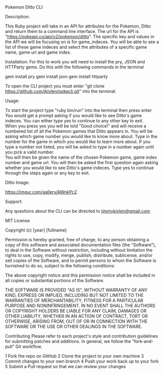 Pokemon Ditto CLI

Description:

This Ruby project will take in an API for attributes for the Pokemon, Ditto and return them to a command line interface.  The url for the API is "https://pokeapi.co/api/v2/pokemon/ditto".  The specific key and values in the API we will be focusing on is for game_indeces.  You will be able to see a list of these game indeces and select the attributes of a specific game name, game url and game index.  

Installation:
For this to work you will need to install the pry, JSON and HTTParty gems.  Do this with the following commands in the terminal

gem install pry
gem install json
gem install httparty

To open the CLI project you must enter "git clone https://github.com/jkivlen/pokecli.git" into the terminal.  

Usage:

To start the project type "ruby bin/run" into the terminal then press enter
You would get a prompt asking if you would like to see Ditto's game indeces.  You can either type yes to continue to any other key to exit.  
When you press yes you will be told "Good choice!" and will receive a numbered list of all the Pokemon games that Ditto appears in.
You will be asking which game number you would like to know more about.  Type in the number for the game in which you would like to learn more about.  If you type a number not listed, you will be asked to type in a number again until you pick a valid number.  
You will then be given the name of the chosen Pokemon game, game index number and game url.
You will then be asked the first question again asking whether you would like to see Ditto's game indeces.  Type yes to continue through the steps again or any key to exit.   

Ditto Image:

https://imgur.com/gallery/AWnkPc2

Support:

Any questions about the CLI can be directed to jimmykivlen@gmail.com

MIT License

Copyright (c) [year] [fullname]

Permission is hereby granted, free of charge, to any person obtaining a copy
of this software and associated documentation files (the "Software"), to deal
in the Software without restriction, including without limitation the rights
to use, copy, modify, merge, publish, distribute, sublicense, and/or sell
copies of the Software, and to permit persons to whom the Software is
furnished to do so, subject to the following conditions:

The above copyright notice and this permission notice shall be included in all
copies or substantial portions of the Software.

THE SOFTWARE IS PROVIDED "AS IS", WITHOUT WARRANTY OF ANY KIND, EXPRESS OR
IMPLIED, INCLUDING BUT NOT LIMITED TO THE WARRANTIES OF MERCHANTABILITY,
FITNESS FOR A PARTICULAR PURPOSE AND NONINFRINGEMENT. IN NO EVENT SHALL THE
AUTHORS OR COPYRIGHT HOLDERS BE LIABLE FOR ANY CLAIM, DAMAGES OR OTHER
LIABILITY, WHETHER IN AN ACTION OF CONTRACT, TORT OR OTHERWISE, ARISING FROM,
OUT OF OR IN CONNECTION WITH THE SOFTWARE OR THE USE OR OTHER DEALINGS IN THE
SOFTWARE.

Contributing
Please refer to each project's style and contribution guidelines for submitting patches and additions. In general, we follow the "fork-and-pull" Git workflow.

1 Fork the repo on GitHub
2 Clone the project to your own machine
3 Commit changes to your own branch
4 Push your work back up to your fork
5 Submit a Pull request so that we can review your changes

